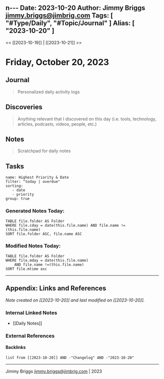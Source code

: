 n---
Date: 2023-10-20
Author: Jimmy Briggs <jimmy.briggs@jimbrig.com>
Tags: [ "#Type/Daily", "#Topic/Journal" ]
Alias: [ "2023-10-20" ]
---

<< [[2023-10-19]] | [[2023-10-21]] >>

# Friday, October 20, 2023

## Journal

> Personalized daily activity logs

## Discoveries

> Anything relevant that I discovered on this day (i.e. tools, technology, articles, podcasts, videos, people, etc.)

## Notes

> Scratchpad for daily notes

## Tasks

```todoist
name: Highest Priority & Date
filter: "today | overdue"
sorting: 
   - date
   - priority
group: true
```


### Generated Notes Today:

```dataview
TABLE file.folder AS Folder 
WHERE file.cday = date(this.file.name) AND file.name !=(this.file.name) 
SORT file.folder ASC, file.name ASC
```

### Modified Notes Today:

```dataview
TABLE file.folder AS Folder
WHERE file.mday = date(this.file.name) 
	AND file.name !=(this.file.name)
SORT file.mtime asc
```

***

## Appendix: Links and References

*Note created on [[2023-10-20]] and last modified on [[2023-10-20]].*

### Internal Linked Notes

- [[Daily Notes]]

### External References

#### Backlinks

```dataview
list from [[2023-10-20]] AND -"Changelog" AND -"2023-10-20"
```


***

Jimmy Briggs <jimmy.briggs@jimbrig.com> | 2023